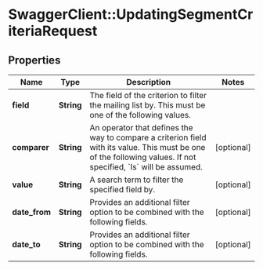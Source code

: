 # SwaggerClient::UpdatingSegmentCriteriaRequest

## Properties
Name | Type | Description | Notes
------------ | ------------- | ------------- | -------------
**field** | **String** | The field of the criterion to filter the mailing list by. This must be one of the following values. | 
**comparer** | **String** | An operator that defines the way to compare a criterion field with its value. This must be one of the following values. If not specified, &#x60;Is&#x60; will be assumed. | [optional] 
**value** | **String** | A search term to filter the specified field by. | [optional] 
**date_from** | **String** | Provides an additional filter option to be combined with the following fields. | [optional] 
**date_to** | **String** | Provides an additional filter option to be combined with the following fields. | [optional] 


